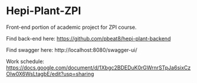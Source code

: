 # Hepi-Plant-ZPI

Front-end portion of academic project for ZPI course.

Find back-end here:
https://github.com/pbeat8/hepi-plant-backend

Find swagger here:
http://localhost:8080/swagger-ui/

Work schedule:
https://docs.google.com/document/d/1Xbgc2BDEDuK0rGWrnrSTpJa6sixCzOIw0X6WsLtagbE/edit?usp=sharing
